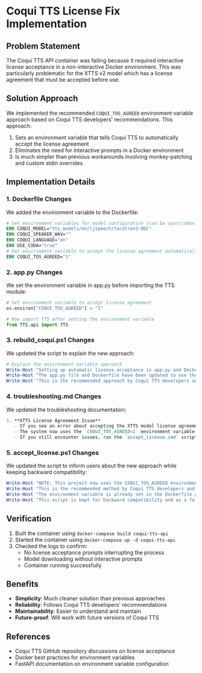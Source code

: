 # Coqui TTS License Fix Implementation

## Problem Statement
The Coqui TTS API container was failing because it required interactive license acceptance in a non-interactive Docker environment. This was particularly problematic for the XTTS v2 model which has a license agreement that must be accepted before use.

## Solution Approach
We implemented the recommended `COQUI_TOS_AGREED` environment variable approach based on Coqui TTS developers' recommendations. This approach:

1. Sets an environment variable that tells Coqui TTS to automatically accept the license agreement
2. Eliminates the need for interactive prompts in a Docker environment
3. Is much simpler than previous workarounds involving monkey-patching and custom stdin overrides

## Implementation Details

### 1. Dockerfile Changes
We added the environment variable to the Dockerfile:

```dockerfile
# Set environment variables for model configuration (can be overridden in docker-compose)
ENV COQUI_MODEL="tts_models/en/ljspeech/tacotron2-DDC"
ENV COQUI_SPEAKER_WAV=""
ENV COQUI_LANGUAGE="en"
ENV USE_CUDA="true"
# Set environment variable to accept the license agreement automatically
ENV COQUI_TOS_AGREED="1"
```

### 2. app.py Changes
We set the environment variable in app.py before importing the TTS module:

```python
# Set environment variable to accept license agreement
os.environ["COQUI_TOS_AGREED"] = "1"

# Now import TTS after setting the environment variable
from TTS.api import TTS
```

### 3. rebuild_coqui.ps1 Changes
We updated the script to explain the new approach:

```powershell
# Explain the environment variable approach
Write-Host "Setting up automatic license acceptance in app.py and Dockerfile..." -ForegroundColor Yellow
Write-Host "The app.py file and Dockerfile have been updated to use the COQUI_TOS_AGREED environment variable." -ForegroundColor Yellow
Write-Host "This is the recommended approach by Coqui TTS developers and solves the issue with interactive license prompts in Docker containers." -ForegroundColor Yellow
```

### 4. troubleshooting.md Changes
We updated the troubleshooting documentation:

```markdown
1. **XTTS License Agreement Issue**
   - If you see an error about accepting the XTTS model license agreement
   - The system now uses the `COQUI_TOS_AGREED=1` environment variable in the Dockerfile to automatically accept the license
   - If you still encounter issues, run the `accept_license.cmd` script which will automatically accept the license
```

### 5. accept_license.ps1 Changes
We updated the script to inform users about the new approach while keeping backward compatibility:

```powershell
Write-Host "NOTE: This project now uses the COQUI_TOS_AGREED environment variable approach." -ForegroundColor Yellow
Write-Host "This is the recommended method by Coqui TTS developers and simplifies license acceptance." -ForegroundColor Yellow
Write-Host "The environment variable is already set in the Dockerfile and app.py." -ForegroundColor Yellow
Write-Host "This script is kept for backward compatibility and as a fallback method." -ForegroundColor Yellow
```

## Verification
1. Built the container using `docker-compose build coqui-tts-api`
2. Started the container using `docker-compose up -d coqui-tts-api`
3. Checked the logs to confirm:
   - No license acceptance prompts interrupting the process
   - Model downloading without interactive prompts
   - Container running successfully

## Benefits
- **Simplicity**: Much cleaner solution than previous approaches
- **Reliability**: Follows Coqui TTS developers' recommendations
- **Maintainability**: Easier to understand and maintain
- **Future-proof**: Will work with future versions of Coqui TTS

## References
- Coqui TTS GitHub repository discussions on license acceptance
- Docker best practices for environment variables
- FastAPI documentation on environment variable configuration
